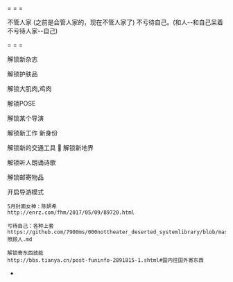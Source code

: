 
= = =

不管人家 (之前是会管人家的，现在不管人家了) 不亏待自己。(和人--和自己呆着不亏待人家--自己)

= = =

解锁新杂志

解锁护肤品

解锁大肌肉,鸡肉

解锁POSE

解锁某个导演

解锁新工作 新身份

解锁新的交通工具 🚄 解锁新地界

解锁听人朗诵诗歌

解锁邮寄物品

开启导游模式




```
5月封面女神：陈妍希
http://enrz.com/fhm/2017/05/09/89720.html

亏待自己：各种上套
https://github.com/7900ms/000nottheater_deserted_systemlibrary/blob/master/supplementary/week-照顾人.md

解锁寄东西技能
http://bbs.tianya.cn/post-funinfo-2891815-1.shtml#国内往国外寄东西
```

-
